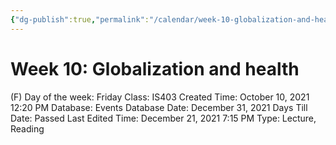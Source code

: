```yaml
---
{"dg-publish":true,"permalink":"/calendar/week-10-globalization-and-health/"}
---
```


# Week 10: Globalization and health

(F) Day of the week: Friday
Class: IS403
Created Time: October 10, 2021 12:20 PM
Database: Events Database
Date: December 31, 2021
Days Till Date: Passed
Last Edited Time: December 21, 2021 7:15 PM
Type: Lecture, Reading